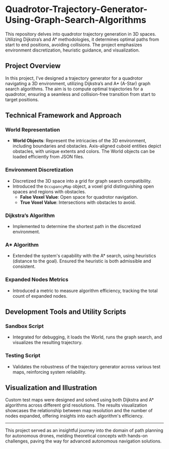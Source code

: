 # Quadrotor-Trajectory-Generator-Using-Graph-Search-Algorithms
This repository delves into quadrotor trajectory generation in 3D spaces. Utilizing Dijkstra’s and A* methodologies, it determines optimal paths from start to end positions, avoiding collisions. The project emphasizes environment discretization, heuristic guidance, and visualization.

## Project Overview

In this project, I've designed a trajectory generator for a quadrotor navigating a 3D environment, utilizing Dijkstra’s and A* (A-Star) graph search algorithms. The aim is to compute optimal trajectories for a quadrotor, ensuring a seamless and collision-free transition from start to target positions.

## Technical Framework and Approach

### World Representation
- **World Objects**: Represent the intricacies of the 3D environment, including boundaries and obstacles. Axis-aligned cuboid entities depict obstacles, with unique extents and colors. The World objects can be loaded efficiently from JSON files.

### Environment Discretization
- Discretized the 3D space into a grid for graph search compatibility.
- Introduced the `OccupancyMap` object, a voxel grid distinguishing open spaces and regions with obstacles.
  - **False Voxel Value**: Open space for quadrotor navigation.
  - **True Voxel Value**: Intersections with obstacles to avoid.

### Dijkstra’s Algorithm
- Implemented to determine the shortest path in the discretized environment.

### A* Algorithm
- Extended the system's capability with the A* search, using heuristics (distance to the goal). Ensured the heuristic is both admissible and consistent.

### Expanded Nodes Metrics
- Introduced a metric to measure algorithm efficiency, tracking the total count of expanded nodes.

## Development Tools and Utility Scripts

### Sandbox Script
- Integrated for debugging, it loads the World, runs the graph search, and visualizes the resulting trajectory.

### Testing Script
- Validates the robustness of the trajectory generator across various test maps, reinforcing system reliability.

## Visualization and Illustration

Custom test maps were designed and solved using both Dijkstra and A* algorithms across different grid resolutions. The results visualization showcases the relationship between map resolution and the number of nodes expanded, offering insights into each algorithm's efficiency.

---

This project served as an insightful journey into the domain of path planning for autonomous drones, melding theoretical concepts with hands-on challenges, paving the way for advanced autonomous navigation solutions.
